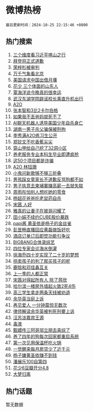 # 微博热榜

`最后更新时间：2024-10-25 22:15:46 +0800`

## 热门搜索

1. [三个维度看习近平喀山之行](https://m.weibo.cn/search?containerid=100103type%3D1%26t%3D10%26q%3D%23%E4%B8%89%E4%B8%AA%E7%BB%B4%E5%BA%A6%E7%9C%8B%E4%B9%A0%E8%BF%91%E5%B9%B3%E5%96%80%E5%B1%B1%E4%B9%8B%E8%A1%8C%23&stream_entry_id=51&isnewpage=1&extparam=seat%3D1%26c_type%3D51%26pos%3D0%26cate%3D10103%26q%3D%2523%25E4%25B8%2589%25E4%25B8%25AA%25E7%25BB%25B4%25E5%25BA%25A6%25E7%259C%258B%25E4%25B9%25A0%25E8%25BF%2591%25E5%25B9%25B3%25E5%2596%2580%25E5%25B1%25B1%25E4%25B9%258B%25E8%25A1%258C%2523%26dgr%3D0%26filter_type%3Drealtimehot%26stream_entry_id%3D51%26display_time%3D1729865745%26pre_seqid%3D17298657451170221670916)
1. [拜登将正式道歉](https://m.weibo.cn/search?containerid=100103type%3D1%26t%3D10%26q%3D%23%E6%8B%9C%E7%99%BB%E5%B0%86%E6%AD%A3%E5%BC%8F%E9%81%93%E6%AD%89%23&stream_entry_id=31&isnewpage=1&extparam=seat%3D1%26c_type%3D31%26pos%3D0%26cate%3D5001%26q%3D%2523%25E6%258B%259C%25E7%2599%25BB%25E5%25B0%2586%25E6%25AD%25A3%25E5%25BC%258F%25E9%2581%2593%25E6%25AD%2589%2523%26stream_entry_id%3D31%26realpos%3D1%26dgr%3D0%26band_rank%3D1%26lcate%3D5001%26filter_type%3Drealtimehot%26flag%3D1%26display_time%3D1729865745%26pre_seqid%3D17298657451170221670916)
1. [荣梓杉被审判](https://m.weibo.cn/search?containerid=100103type%3D1%26t%3D10%26q%3D%23%E8%8D%A3%E6%A2%93%E6%9D%89%E8%A2%AB%E5%AE%A1%E5%88%A4%23&stream_entry_id=31&isnewpage=1&extparam=seat%3D1%26c_type%3D31%26pos%3D1%26cate%3D5001%26q%3D%2523%25E8%258D%25A3%25E6%25A2%2593%25E6%259D%2589%25E8%25A2%25AB%25E5%25AE%25A1%25E5%2588%25A4%2523%26stream_entry_id%3D31%26realpos%3D2%26dgr%3D0%26band_rank%3D2%26lcate%3D5001%26filter_type%3Drealtimehot%26flag%3D1%26display_time%3D1729865745%26pre_seqid%3D17298657451170221670916)
1. [万千气象看北京](https://m.weibo.cn/search?containerid=100103type%3D1%26t%3D10%26q%3D%23%E4%B8%87%E5%8D%83%E6%B0%94%E8%B1%A1%E7%9C%8B%E5%8C%97%E4%BA%AC%23&stream_entry_id=31&isnewpage=1&extparam=seat%3D1%26c_type%3D31%26pos%3D2%26cate%3D5001%26q%3D%2523%25E4%25B8%2587%25E5%258D%2583%25E6%25B0%2594%25E8%25B1%25A1%25E7%259C%258B%25E5%258C%2597%25E4%25BA%25AC%2523%26stream_entry_id%3D31%26realpos%3D3%26dgr%3D0%26band_rank%3D3%26lcate%3D5001%26filter_type%3Drealtimehot%26flag%3D0%26display_time%3D1729865745%26pre_seqid%3D17298657451170221670916)
1. [美国请求中国出借月壤](https://m.weibo.cn/search?containerid=100103type%3D1%26t%3D10%26q%3D%23%E7%BE%8E%E5%9B%BD%E8%AF%B7%E6%B1%82%E4%B8%AD%E5%9B%BD%E5%87%BA%E5%80%9F%E6%9C%88%E5%A3%A4%23&stream_entry_id=31&isnewpage=1&extparam=seat%3D1%26c_type%3D31%26pos%3D3%26cate%3D5001%26q%3D%2523%25E7%25BE%258E%25E5%259B%25BD%25E8%25AF%25B7%25E6%25B1%2582%25E4%25B8%25AD%25E5%259B%25BD%25E5%2587%25BA%25E5%2580%259F%25E6%259C%2588%25E5%25A3%25A4%2523%26stream_entry_id%3D31%26realpos%3D4%26dgr%3D0%26band_rank%3D4%26lcate%3D5001%26filter_type%3Drealtimehot%26flag%3D2%26display_time%3D1729865745%26pre_seqid%3D17298657451170221670916)
1. [花少 三个体面的山东人](https://m.weibo.cn/search?containerid=100103type%3D1%26t%3D10%26q%3D%E8%8A%B1%E5%B0%91+%E4%B8%89%E4%B8%AA%E4%BD%93%E9%9D%A2%E7%9A%84%E5%B1%B1%E4%B8%9C%E4%BA%BA&stream_entry_id=31&isnewpage=1&extparam=seat%3D1%26c_type%3D31%26pos%3D4%26cate%3D5001%26q%3D%25E8%258A%25B1%25E5%25B0%2591%2520%25E4%25B8%2589%25E4%25B8%25AA%25E4%25BD%2593%25E9%259D%25A2%25E7%259A%2584%25E5%25B1%25B1%25E4%25B8%259C%25E4%25BA%25BA%26stream_entry_id%3D31%26realpos%3D5%26dgr%3D0%26band_rank%3D5%26lcate%3D5001%26filter_type%3Drealtimehot%26flag%3D2%26display_time%3D1729865745%26pre_seqid%3D17298657451170221670916)
1. [覃海洋说今晚真的很幸运](https://m.weibo.cn/search?containerid=100103type%3D1%26t%3D10%26q%3D%23%E8%A6%83%E6%B5%B7%E6%B4%8B%E8%AF%B4%E4%BB%8A%E6%99%9A%E7%9C%9F%E7%9A%84%E5%BE%88%E5%B9%B8%E8%BF%90%23&stream_entry_id=31&isnewpage=1&extparam=seat%3D1%26c_type%3D31%26pos%3D5%26cate%3D5001%26q%3D%2523%25E8%25A6%2583%25E6%25B5%25B7%25E6%25B4%258B%25E8%25AF%25B4%25E4%25BB%258A%25E6%2599%259A%25E7%259C%259F%25E7%259A%2584%25E5%25BE%2588%25E5%25B9%25B8%25E8%25BF%2590%2523%26stream_entry_id%3D31%26realpos%3D6%26dgr%3D0%26band_rank%3D6%26lcate%3D5001%26filter_type%3Drealtimehot%26flag%3D1%26display_time%3D1729865745%26pre_seqid%3D17298657451170221670916)
1. [武汉东湖学院辟谣校长乘直升机出行](https://m.weibo.cn/search?containerid=100103type%3D1%26t%3D10%26q%3D%23%E6%AD%A6%E6%B1%89%E4%B8%9C%E6%B9%96%E5%AD%A6%E9%99%A2%E8%BE%9F%E8%B0%A3%E6%A0%A1%E9%95%BF%E4%B9%98%E7%9B%B4%E5%8D%87%E6%9C%BA%E5%87%BA%E8%A1%8C%23&stream_entry_id=31&isnewpage=1&extparam=seat%3D1%26c_type%3D31%26pos%3D6%26band_rank%3D7%26lcate%3D5001%26is_ad_pos%3D1%26stream_entry_id%3D31%26adid%3D260868%26dgr%3D0%26q%3D%2523%25E6%25AD%25A6%25E6%25B1%2589%25E4%25B8%259C%25E6%25B9%2596%25E5%25AD%25A6%25E9%2599%25A2%25E8%25BE%259F%25E8%25B0%25A3%25E6%25A0%25A1%25E9%2595%25BF%25E4%25B9%2598%25E7%259B%25B4%25E5%258D%2587%25E6%259C%25BA%25E5%2587%25BA%25E8%25A1%258C%2523%26filter_type%3Drealtimehot%26cate%3D5001%26display_time%3D1729865745%26pre_seqid%3D17298657451170221670916)
1. [A2O](https://m.weibo.cn/search?containerid=100103type%3D1%26t%3D10%26q%3DA2O&stream_entry_id=31&isnewpage=1&extparam=seat%3D1%26c_type%3D31%26pos%3D7%26cate%3D5001%26q%3DA2O%26stream_entry_id%3D31%26realpos%3D7%26dgr%3D0%26band_rank%3D7%26lcate%3D5001%26filter_type%3Drealtimehot%26flag%3D1%26display_time%3D1729865745%26pre_seqid%3D17298657451170221670916)
1. [张本智和3比2卡尔伯格](https://m.weibo.cn/search?containerid=100103type%3D1%26t%3D10%26q%3D%23%E5%BC%A0%E6%9C%AC%E6%99%BA%E5%92%8C3%E6%AF%942%E5%8D%A1%E5%B0%94%E4%BC%AF%E6%A0%BC%23&stream_entry_id=31&isnewpage=1&extparam=seat%3D1%26c_type%3D31%26pos%3D8%26cate%3D5001%26q%3D%2523%25E5%25BC%25A0%25E6%259C%25AC%25E6%2599%25BA%25E5%2592%258C3%25E6%25AF%25942%25E5%258D%25A1%25E5%25B0%2594%25E4%25BC%25AF%25E6%25A0%25BC%2523%26stream_entry_id%3D31%26realpos%3D8%26dgr%3D0%26band_rank%3D8%26lcate%3D5001%26filter_type%3Drealtimehot%26flag%3D1%26display_time%3D1729865745%26pre_seqid%3D17298657451170221670916)
1. [如果我不丢爸妈就死不了](https://m.weibo.cn/search?containerid=100103type%3D1%26t%3D10%26q%3D%23%E5%A6%82%E6%9E%9C%E6%88%91%E4%B8%8D%E4%B8%A2%E7%88%B8%E5%A6%88%E5%B0%B1%E6%AD%BB%E4%B8%8D%E4%BA%86%23&stream_entry_id=31&isnewpage=1&extparam=seat%3D1%26c_type%3D31%26pos%3D9%26cate%3D5001%26q%3D%2523%25E5%25A6%2582%25E6%259E%259C%25E6%2588%2591%25E4%25B8%258D%25E4%25B8%25A2%25E7%2588%25B8%25E5%25A6%2588%25E5%25B0%25B1%25E6%25AD%25BB%25E4%25B8%258D%25E4%25BA%2586%2523%26stream_entry_id%3D31%26realpos%3D9%26dgr%3D0%26band_rank%3D9%26lcate%3D5001%26filter_type%3Drealtimehot%26flag%3D1%26display_time%3D1729865745%26pre_seqid%3D17298657451170221670916)
1. [AI聊天机器人诱导美国少年自杀身亡](https://m.weibo.cn/search?containerid=100103type%3D1%26t%3D10%26q%3D%23AI%E8%81%8A%E5%A4%A9%E6%9C%BA%E5%99%A8%E4%BA%BA%E8%AF%B1%E5%AF%BC%E7%BE%8E%E5%9B%BD%E5%B0%91%E5%B9%B4%E8%87%AA%E6%9D%80%E8%BA%AB%E4%BA%A1%23&stream_entry_id=31&isnewpage=1&extparam=seat%3D1%26c_type%3D31%26pos%3D10%26cate%3D5001%26q%3D%2523AI%25E8%2581%258A%25E5%25A4%25A9%25E6%259C%25BA%25E5%2599%25A8%25E4%25BA%25BA%25E8%25AF%25B1%25E5%25AF%25BC%25E7%25BE%258E%25E5%259B%25BD%25E5%25B0%2591%25E5%25B9%25B4%25E8%2587%25AA%25E6%259D%2580%25E8%25BA%25AB%25E4%25BA%25A1%2523%26stream_entry_id%3D31%26realpos%3D10%26dgr%3D0%26band_rank%3D10%26lcate%3D5001%26filter_type%3Drealtimehot%26flag%3D1%26display_time%3D1729865745%26pre_seqid%3D17298657451170221670916)
1. [湖南一男子杀父骗保被刑拘](https://m.weibo.cn/search?containerid=100103type%3D1%26t%3D10%26q%3D%23%E6%B9%96%E5%8D%97%E4%B8%80%E7%94%B7%E5%AD%90%E6%9D%80%E7%88%B6%E9%AA%97%E4%BF%9D%E8%A2%AB%E5%88%91%E6%8B%98%23&stream_entry_id=31&isnewpage=1&extparam=seat%3D1%26c_type%3D31%26pos%3D11%26cate%3D5001%26q%3D%2523%25E6%25B9%2596%25E5%258D%2597%25E4%25B8%2580%25E7%2594%25B7%25E5%25AD%2590%25E6%259D%2580%25E7%2588%25B6%25E9%25AA%2597%25E4%25BF%259D%25E8%25A2%25AB%25E5%2588%2591%25E6%258B%2598%2523%26stream_entry_id%3D31%26realpos%3D11%26dgr%3D0%26band_rank%3D11%26lcate%3D5001%26filter_type%3Drealtimehot%26flag%3D1%26display_time%3D1729865745%26pre_seqid%3D17298657451170221670916)
1. [李秀满A2O练习生公开](https://m.weibo.cn/search?containerid=100103type%3D1%26t%3D10%26q%3D%23%E6%9D%8E%E7%A7%80%E6%BB%A1A2O%E7%BB%83%E4%B9%A0%E7%94%9F%E5%85%AC%E5%BC%80%23&stream_entry_id=31&isnewpage=1&extparam=seat%3D1%26c_type%3D31%26pos%3D12%26cate%3D5001%26q%3D%2523%25E6%259D%258E%25E7%25A7%2580%25E6%25BB%25A1A2O%25E7%25BB%2583%25E4%25B9%25A0%25E7%2594%259F%25E5%2585%25AC%25E5%25BC%2580%2523%26stream_entry_id%3D31%26realpos%3D12%26dgr%3D0%26band_rank%3D12%26lcate%3D5001%26filter_type%3Drealtimehot%26flag%3D1%26display_time%3D1729865745%26pre_seqid%3D17298657451170221670916)
1. [郑钦文不吃香蕉尖尖](https://m.weibo.cn/search?containerid=100103type%3D1%26t%3D10%26q%3D%E9%83%91%E9%92%A6%E6%96%87%E4%B8%8D%E5%90%83%E9%A6%99%E8%95%89%E5%B0%96%E5%B0%96&stream_entry_id=31&isnewpage=1&extparam=seat%3D1%26c_type%3D31%26pos%3D13%26cate%3D5001%26q%3D%25E9%2583%2591%25E9%2592%25A6%25E6%2596%2587%25E4%25B8%258D%25E5%2590%2583%25E9%25A6%2599%25E8%2595%2589%25E5%25B0%2596%25E5%25B0%2596%26stream_entry_id%3D31%26realpos%3D13%26dgr%3D0%26band_rank%3D13%26lcate%3D5001%26filter_type%3Drealtimehot%26flag%3D0%26display_time%3D1729865745%26pre_seqid%3D17298657451170221670916)
1. [穿山甲给自己挖了32洞小区](https://m.weibo.cn/search?containerid=100103type%3D1%26t%3D10%26q%3D%23%E7%A9%BF%E5%B1%B1%E7%94%B2%E7%BB%99%E8%87%AA%E5%B7%B1%E6%8C%96%E4%BA%8632%E6%B4%9E%E5%B0%8F%E5%8C%BA%23&stream_entry_id=31&isnewpage=1&extparam=seat%3D1%26c_type%3D31%26pos%3D14%26cate%3D5001%26q%3D%2523%25E7%25A9%25BF%25E5%25B1%25B1%25E7%2594%25B2%25E7%25BB%2599%25E8%2587%25AA%25E5%25B7%25B1%25E6%258C%2596%25E4%25BA%258632%25E6%25B4%259E%25E5%25B0%258F%25E5%258C%25BA%2523%26stream_entry_id%3D31%26realpos%3D14%26dgr%3D0%26band_rank%3D14%26lcate%3D5001%26filter_type%3Drealtimehot%26flag%3D1%26display_time%3D1729865745%26pre_seqid%3D17298657451170221670916)
1. [养老服务专业本科生毕业即遭疯抢](https://m.weibo.cn/search?containerid=100103type%3D1%26t%3D10%26q%3D%23%E5%85%BB%E8%80%81%E6%9C%8D%E5%8A%A1%E4%B8%93%E4%B8%9A%E6%9C%AC%E7%A7%91%E7%94%9F%E6%AF%95%E4%B8%9A%E5%8D%B3%E9%81%AD%E7%96%AF%E6%8A%A2%23&stream_entry_id=31&isnewpage=1&extparam=seat%3D1%26c_type%3D31%26pos%3D15%26cate%3D5001%26q%3D%2523%25E5%2585%25BB%25E8%2580%2581%25E6%259C%258D%25E5%258A%25A1%25E4%25B8%2593%25E4%25B8%259A%25E6%259C%25AC%25E7%25A7%2591%25E7%2594%259F%25E6%25AF%2595%25E4%25B8%259A%25E5%258D%25B3%25E9%2581%25AD%25E7%2596%25AF%25E6%258A%25A2%2523%26stream_entry_id%3D31%26realpos%3D15%26dgr%3D0%26band_rank%3D15%26lcate%3D5001%26filter_type%3Drealtimehot%26flag%3D1%26display_time%3D1729865745%26pre_seqid%3D17298657451170221670916)
1. [这50个项目都是诈骗](https://m.weibo.cn/search?containerid=100103type%3D1%26t%3D10%26q%3D%23%E8%BF%9950%E4%B8%AA%E9%A1%B9%E7%9B%AE%E9%83%BD%E6%98%AF%E8%AF%88%E9%AA%97%23&stream_entry_id=31&isnewpage=1&extparam=seat%3D1%26c_type%3D31%26pos%3D16%26cate%3D5001%26q%3D%2523%25E8%25BF%259950%25E4%25B8%25AA%25E9%25A1%25B9%25E7%259B%25AE%25E9%2583%25BD%25E6%2598%25AF%25E8%25AF%2588%25E9%25AA%2597%2523%26stream_entry_id%3D31%26realpos%3D16%26dgr%3D0%26band_rank%3D16%26lcate%3D5001%26filter_type%3Drealtimehot%26flag%3D0%26display_time%3D1729865745%26pre_seqid%3D17298657451170221670916)
1. [A2O 林钰珊](https://m.weibo.cn/search?containerid=100103type%3D1%26t%3D10%26q%3DA2O+%E6%9E%97%E9%92%B0%E7%8F%8A&stream_entry_id=31&isnewpage=1&extparam=seat%3D1%26c_type%3D31%26pos%3D17%26cate%3D5001%26q%3DA2O%2520%25E6%259E%2597%25E9%2592%25B0%25E7%258F%258A%26stream_entry_id%3D31%26realpos%3D17%26dgr%3D0%26band_rank%3D17%26lcate%3D5001%26filter_type%3Drealtimehot%26flag%3D1%26display_time%3D1729865745%26pre_seqid%3D17298657451170221670916)
1. [小鬼问新歌够不够三折叠](https://m.weibo.cn/search?containerid=100103type%3D1%26t%3D10%26q%3D%E5%B0%8F%E9%AC%BC%E9%97%AE%E6%96%B0%E6%AD%8C%E5%A4%9F%E4%B8%8D%E5%A4%9F%E4%B8%89%E6%8A%98%E5%8F%A0&stream_entry_id=31&isnewpage=1&extparam=seat%3D1%26c_type%3D31%26pos%3D18%26cate%3D5001%26q%3D%25E5%25B0%258F%25E9%25AC%25BC%25E9%2597%25AE%25E6%2596%25B0%25E6%25AD%258C%25E5%25A4%259F%25E4%25B8%258D%25E5%25A4%259F%25E4%25B8%2589%25E6%258A%2598%25E5%258F%25A0%26stream_entry_id%3D31%26realpos%3D18%26dgr%3D0%26band_rank%3D18%26lcate%3D5001%26filter_type%3Drealtimehot%26flag%3D1%26display_time%3D1729865745%26pre_seqid%3D17298657451170221670916)
1. [男孩踩女童家长不道歉反骂狗都不如](https://m.weibo.cn/search?containerid=100103type%3D1%26t%3D10%26q%3D%23%E7%94%B7%E5%AD%A9%E8%B8%A9%E5%A5%B3%E7%AB%A5%E5%AE%B6%E9%95%BF%E4%B8%8D%E9%81%93%E6%AD%89%E5%8F%8D%E9%AA%82%E7%8B%97%E9%83%BD%E4%B8%8D%E5%A6%82%23&stream_entry_id=31&isnewpage=1&extparam=seat%3D1%26c_type%3D31%26pos%3D19%26cate%3D5001%26q%3D%2523%25E7%2594%25B7%25E5%25AD%25A9%25E8%25B8%25A9%25E5%25A5%25B3%25E7%25AB%25A5%25E5%25AE%25B6%25E9%2595%25BF%25E4%25B8%258D%25E9%2581%2593%25E6%25AD%2589%25E5%258F%258D%25E9%25AA%2582%25E7%258B%2597%25E9%2583%25BD%25E4%25B8%258D%25E5%25A6%2582%2523%26stream_entry_id%3D31%26realpos%3D19%26dgr%3D0%26band_rank%3D19%26lcate%3D5001%26filter_type%3Drealtimehot%26flag%3D0%26display_time%3D1729865745%26pre_seqid%3D17298657451170221670916)
1. [男子执意去柬埔寨赚高薪一去就失联](https://m.weibo.cn/search?containerid=100103type%3D1%26t%3D10%26q%3D%23%E7%94%B7%E5%AD%90%E6%89%A7%E6%84%8F%E5%8E%BB%E6%9F%AC%E5%9F%94%E5%AF%A8%E8%B5%9A%E9%AB%98%E8%96%AA%E4%B8%80%E5%8E%BB%E5%B0%B1%E5%A4%B1%E8%81%94%23&stream_entry_id=31&isnewpage=1&extparam=seat%3D1%26c_type%3D31%26pos%3D20%26cate%3D5001%26q%3D%2523%25E7%2594%25B7%25E5%25AD%2590%25E6%2589%25A7%25E6%2584%258F%25E5%258E%25BB%25E6%259F%25AC%25E5%259F%2594%25E5%25AF%25A8%25E8%25B5%259A%25E9%25AB%2598%25E8%2596%25AA%25E4%25B8%2580%25E5%258E%25BB%25E5%25B0%25B1%25E5%25A4%25B1%25E8%2581%2594%2523%26stream_entry_id%3D31%26realpos%3D20%26dgr%3D0%26band_rank%3D20%26lcate%3D5001%26filter_type%3Drealtimehot%26flag%3D1%26display_time%3D1729865745%26pre_seqid%3D17298657451170221670916)
1. [周雨彤怕别人想吃她的零食](https://m.weibo.cn/search?containerid=100103type%3D1%26t%3D10%26q%3D%23%E5%91%A8%E9%9B%A8%E5%BD%A4%E6%80%95%E5%88%AB%E4%BA%BA%E6%83%B3%E5%90%83%E5%A5%B9%E7%9A%84%E9%9B%B6%E9%A3%9F%23&stream_entry_id=31&isnewpage=1&extparam=seat%3D1%26c_type%3D31%26pos%3D21%26cate%3D5001%26q%3D%2523%25E5%2591%25A8%25E9%259B%25A8%25E5%25BD%25A4%25E6%2580%2595%25E5%2588%25AB%25E4%25BA%25BA%25E6%2583%25B3%25E5%2590%2583%25E5%25A5%25B9%25E7%259A%2584%25E9%259B%25B6%25E9%25A3%259F%2523%26stream_entry_id%3D31%26realpos%3D21%26dgr%3D0%26band_rank%3D21%26lcate%3D5001%26filter_type%3Drealtimehot%26flag%3D2%26display_time%3D1729865745%26pre_seqid%3D17298657451170221670916)
1. [杨妞花爸爸吃老鼠药自杀](https://m.weibo.cn/search?containerid=100103type%3D1%26t%3D10%26q%3D%23%E6%9D%A8%E5%A6%9E%E8%8A%B1%E7%88%B8%E7%88%B8%E5%90%83%E8%80%81%E9%BC%A0%E8%8D%AF%E8%87%AA%E6%9D%80%23&stream_entry_id=31&isnewpage=1&extparam=seat%3D1%26c_type%3D31%26pos%3D22%26cate%3D5001%26q%3D%2523%25E6%259D%25A8%25E5%25A6%259E%25E8%258A%25B1%25E7%2588%25B8%25E7%2588%25B8%25E5%2590%2583%25E8%2580%2581%25E9%25BC%25A0%25E8%258D%25AF%25E8%2587%25AA%25E6%259D%2580%2523%26stream_entry_id%3D31%26realpos%3D22%26dgr%3D0%26band_rank%3D22%26lcate%3D5001%26filter_type%3Drealtimehot%26flag%3D1%26display_time%3D1729865745%26pre_seqid%3D17298657451170221670916)
1. [宋茜 人好](https://m.weibo.cn/search?containerid=100103type%3D1%26t%3D10%26q%3D%E5%AE%8B%E8%8C%9C+%E4%BA%BA%E5%A5%BD&stream_entry_id=31&isnewpage=1&extparam=seat%3D1%26c_type%3D31%26pos%3D23%26cate%3D5001%26q%3D%25E5%25AE%258B%25E8%258C%259C%2520%25E4%25BA%25BA%25E5%25A5%25BD%26stream_entry_id%3D31%26realpos%3D23%26dgr%3D0%26band_rank%3D23%26lcate%3D5001%26filter_type%3Drealtimehot%26flag%3D0%26display_time%3D1729865745%26pre_seqid%3D17298657451170221670916)
1. [雅真的让妻子在披哥闪耀了](https://m.weibo.cn/search?containerid=100103type%3D1%26t%3D10%26q%3D%E9%9B%85%E7%9C%9F%E7%9A%84%E8%AE%A9%E5%A6%BB%E5%AD%90%E5%9C%A8%E6%8A%AB%E5%93%A5%E9%97%AA%E8%80%80%E4%BA%86&stream_entry_id=31&isnewpage=1&extparam=seat%3D1%26c_type%3D31%26pos%3D24%26cate%3D5001%26q%3D%25E9%259B%2585%25E7%259C%259F%25E7%259A%2584%25E8%25AE%25A9%25E5%25A6%25BB%25E5%25AD%2590%25E5%259C%25A8%25E6%258A%25AB%25E5%2593%25A5%25E9%2597%25AA%25E8%2580%2580%25E4%25BA%2586%26stream_entry_id%3D31%26realpos%3D24%26dgr%3D0%26band_rank%3D24%26lcate%3D5001%26filter_type%3Drealtimehot%26flag%3D1%26display_time%3D1729865745%26pre_seqid%3D17298657451170221670916)
1. [田小娟不续约CUBE股价暴跌](https://m.weibo.cn/search?containerid=100103type%3D1%26t%3D10%26q%3D%23%E7%94%B0%E5%B0%8F%E5%A8%9F%E4%B8%8D%E7%BB%AD%E7%BA%A6CUBE%E8%82%A1%E4%BB%B7%E6%9A%B4%E8%B7%8C%23&stream_entry_id=31&isnewpage=1&extparam=seat%3D1%26c_type%3D31%26pos%3D25%26cate%3D5001%26q%3D%2523%25E7%2594%25B0%25E5%25B0%258F%25E5%25A8%259F%25E4%25B8%258D%25E7%25BB%25AD%25E7%25BA%25A6CUBE%25E8%2582%25A1%25E4%25BB%25B7%25E6%259A%25B4%25E8%25B7%258C%2523%26stream_entry_id%3D31%26realpos%3D25%26dgr%3D0%26band_rank%3D25%26lcate%3D5001%26filter_type%3Drealtimehot%26flag%3D0%26display_time%3D1729865745%26pre_seqid%3D17298657451170221670916)
1. [papi酱 黄圣依是杨子的金丝雀](https://m.weibo.cn/search?containerid=100103type%3D1%26t%3D10%26q%3Dpapi%E9%85%B1+%E9%BB%84%E5%9C%A3%E4%BE%9D%E6%98%AF%E6%9D%A8%E5%AD%90%E7%9A%84%E9%87%91%E4%B8%9D%E9%9B%80&stream_entry_id=31&isnewpage=1&extparam=seat%3D1%26c_type%3D31%26pos%3D26%26cate%3D5001%26q%3Dpapi%25E9%2585%25B1%2520%25E9%25BB%2584%25E5%259C%25A3%25E4%25BE%259D%25E6%2598%25AF%25E6%259D%25A8%25E5%25AD%2590%25E7%259A%2584%25E9%2587%2591%25E4%25B8%259D%25E9%259B%2580%26stream_entry_id%3D31%26realpos%3D26%26dgr%3D0%26band_rank%3D26%26lcate%3D5001%26filter_type%3Drealtimehot%26flag%3D0%26display_time%3D1729865745%26pre_seqid%3D17298657451170221670916)
1. [彭昱畅直播回应黄磊做饭好吃](https://m.weibo.cn/search?containerid=100103type%3D1%26t%3D10%26q%3D%23%E5%BD%AD%E6%98%B1%E7%95%85%E7%9B%B4%E6%92%AD%E5%9B%9E%E5%BA%94%E9%BB%84%E7%A3%8A%E5%81%9A%E9%A5%AD%E5%A5%BD%E5%90%83%23&stream_entry_id=31&isnewpage=1&extparam=seat%3D1%26c_type%3D31%26pos%3D27%26cate%3D5001%26q%3D%2523%25E5%25BD%25AD%25E6%2598%25B1%25E7%2595%2585%25E7%259B%25B4%25E6%2592%25AD%25E5%259B%259E%25E5%25BA%2594%25E9%25BB%2584%25E7%25A3%258A%25E5%2581%259A%25E9%25A5%25AD%25E5%25A5%25BD%25E5%2590%2583%2523%26stream_entry_id%3D31%26realpos%3D27%26dgr%3D0%26band_rank%3D27%26lcate%3D5001%26filter_type%3Drealtimehot%26flag%3D0%26display_time%3D1729865745%26pre_seqid%3D17298657451170221670916)
1. [酒店订单订后即焚功能引争议](https://m.weibo.cn/search?containerid=100103type%3D1%26t%3D10%26q%3D%23%E9%85%92%E5%BA%97%E8%AE%A2%E5%8D%95%E8%AE%A2%E5%90%8E%E5%8D%B3%E7%84%9A%E5%8A%9F%E8%83%BD%E5%BC%95%E4%BA%89%E8%AE%AE%23&stream_entry_id=31&isnewpage=1&extparam=seat%3D1%26c_type%3D31%26pos%3D28%26cate%3D5001%26q%3D%2523%25E9%2585%2592%25E5%25BA%2597%25E8%25AE%25A2%25E5%258D%2595%25E8%25AE%25A2%25E5%2590%258E%25E5%258D%25B3%25E7%2584%259A%25E5%258A%259F%25E8%2583%25BD%25E5%25BC%2595%25E4%25BA%2589%25E8%25AE%25AE%2523%26stream_entry_id%3D31%26realpos%3D28%26dgr%3D0%26band_rank%3D28%26lcate%3D5001%26filter_type%3Drealtimehot%26flag%3D1%26display_time%3D1729865745%26pre_seqid%3D17298657451170221670916)
1. [BIGBANG合体录综艺](https://m.weibo.cn/search?containerid=100103type%3D1%26t%3D10%26q%3D%23BIGBANG%E5%90%88%E4%BD%93%E5%BD%95%E7%BB%BC%E8%89%BA%23&stream_entry_id=31&isnewpage=1&extparam=seat%3D1%26c_type%3D31%26pos%3D29%26cate%3D5001%26q%3D%2523BIGBANG%25E5%2590%2588%25E4%25BD%2593%25E5%25BD%2595%25E7%25BB%25BC%25E8%2589%25BA%2523%26stream_entry_id%3D31%26realpos%3D29%26dgr%3D0%26band_rank%3D29%26lcate%3D5001%26filter_type%3Drealtimehot%26flag%3D0%26display_time%3D1729865745%26pre_seqid%3D17298657451170221670916)
1. [四位专家会诊海水倒灌](https://m.weibo.cn/search?containerid=100103type%3D1%26t%3D10%26q%3D%23%E5%9B%9B%E4%BD%8D%E4%B8%93%E5%AE%B6%E4%BC%9A%E8%AF%8A%E6%B5%B7%E6%B0%B4%E5%80%92%E7%81%8C%23&stream_entry_id=31&isnewpage=1&extparam=seat%3D1%26c_type%3D31%26pos%3D30%26cate%3D5001%26q%3D%2523%25E5%259B%259B%25E4%25BD%258D%25E4%25B8%2593%25E5%25AE%25B6%25E4%25BC%259A%25E8%25AF%258A%25E6%25B5%25B7%25E6%25B0%25B4%25E5%2580%2592%25E7%2581%258C%2523%26stream_entry_id%3D31%26realpos%3D30%26dgr%3D0%26band_rank%3D30%26lcate%3D5001%26filter_type%3Drealtimehot%26flag%3D1%26display_time%3D1729865745%26pre_seqid%3D17298657451170221670916)
1. [徐海乔四十岁实现了二十岁的梦想](https://m.weibo.cn/search?containerid=100103type%3D1%26t%3D10%26q%3D%E5%BE%90%E6%B5%B7%E4%B9%94%E5%9B%9B%E5%8D%81%E5%B2%81%E5%AE%9E%E7%8E%B0%E4%BA%86%E4%BA%8C%E5%8D%81%E5%B2%81%E7%9A%84%E6%A2%A6%E6%83%B3&stream_entry_id=31&isnewpage=1&extparam=seat%3D1%26c_type%3D31%26pos%3D31%26cate%3D5001%26q%3D%25E5%25BE%2590%25E6%25B5%25B7%25E4%25B9%2594%25E5%259B%259B%25E5%258D%2581%25E5%25B2%2581%25E5%25AE%259E%25E7%258E%25B0%25E4%25BA%2586%25E4%25BA%258C%25E5%258D%2581%25E5%25B2%2581%25E7%259A%2584%25E6%25A2%25A6%25E6%2583%25B3%26stream_entry_id%3D31%26realpos%3D31%26dgr%3D0%26band_rank%3D31%26lcate%3D5001%26filter_type%3Drealtimehot%26flag%3D1%26display_time%3D1729865745%26pre_seqid%3D17298657451170221670916)
1. [拐卖孩子的判了那买孩子的呢](https://m.weibo.cn/search?containerid=100103type%3D1%26t%3D10%26q%3D%23%E6%8B%90%E5%8D%96%E5%AD%A9%E5%AD%90%E7%9A%84%E5%88%A4%E4%BA%86%E9%82%A3%E4%B9%B0%E5%AD%A9%E5%AD%90%E7%9A%84%E5%91%A2%23&stream_entry_id=31&isnewpage=1&extparam=seat%3D1%26c_type%3D31%26pos%3D32%26cate%3D5001%26q%3D%2523%25E6%258B%2590%25E5%258D%2596%25E5%25AD%25A9%25E5%25AD%2590%25E7%259A%2584%25E5%2588%25A4%25E4%25BA%2586%25E9%2582%25A3%25E4%25B9%25B0%25E5%25AD%25A9%25E5%25AD%2590%25E7%259A%2584%25E5%2591%25A2%2523%26stream_entry_id%3D31%26realpos%3D32%26dgr%3D0%26band_rank%3D32%26lcate%3D5001%26filter_type%3Drealtimehot%26flag%3D1%26display_time%3D1729865745%26pre_seqid%3D17298657451170221670916)
1. [鹿晗和邓佳鑫互关](https://m.weibo.cn/search?containerid=100103type%3D1%26t%3D10%26q%3D%23%E9%B9%BF%E6%99%97%E5%92%8C%E9%82%93%E4%BD%B3%E9%91%AB%E4%BA%92%E5%85%B3%23&stream_entry_id=31&isnewpage=1&extparam=seat%3D1%26c_type%3D31%26pos%3D33%26cate%3D5001%26q%3D%2523%25E9%25B9%25BF%25E6%2599%2597%25E5%2592%258C%25E9%2582%2593%25E4%25BD%25B3%25E9%2591%25AB%25E4%25BA%2592%25E5%2585%25B3%2523%26stream_entry_id%3D31%26realpos%3D33%26dgr%3D0%26band_rank%3D33%26lcate%3D5001%26filter_type%3Drealtimehot%26flag%3D0%26display_time%3D1729865745%26pre_seqid%3D17298657451170221670916)
1. [上一季的人都正常](https://m.weibo.cn/search?containerid=100103type%3D1%26t%3D10%26q%3D%E4%B8%8A%E4%B8%80%E5%AD%A3%E7%9A%84%E4%BA%BA%E9%83%BD%E6%AD%A3%E5%B8%B8&stream_entry_id=31&isnewpage=1&extparam=seat%3D1%26c_type%3D31%26pos%3D34%26cate%3D5001%26q%3D%25E4%25B8%258A%25E4%25B8%2580%25E5%25AD%25A3%25E7%259A%2584%25E4%25BA%25BA%25E9%2583%25BD%25E6%25AD%25A3%25E5%25B8%25B8%26stream_entry_id%3D31%26realpos%3D34%26dgr%3D0%26band_rank%3D34%26lcate%3D5001%26filter_type%3Drealtimehot%26flag%3D1%26display_time%3D1729865745%26pre_seqid%3D17298657451170221670916)
1. [宋茜对得起所有人 除了蒋欣](https://m.weibo.cn/search?containerid=100103type%3D1%26t%3D10%26q%3D%E5%AE%8B%E8%8C%9C%E5%AF%B9%E5%BE%97%E8%B5%B7%E6%89%80%E6%9C%89%E4%BA%BA+%E9%99%A4%E4%BA%86%E8%92%8B%E6%AC%A3&stream_entry_id=31&isnewpage=1&extparam=seat%3D1%26c_type%3D31%26pos%3D35%26cate%3D5001%26q%3D%25E5%25AE%258B%25E8%258C%259C%25E5%25AF%25B9%25E5%25BE%2597%25E8%25B5%25B7%25E6%2589%2580%25E6%259C%2589%25E4%25BA%25BA%2520%25E9%2599%25A4%25E4%25BA%2586%25E8%2592%258B%25E6%25AC%25A3%26stream_entry_id%3D31%26realpos%3D35%26dgr%3D0%26band_rank%3D35%26lcate%3D5001%26filter_type%3Drealtimehot%26flag%3D1%26display_time%3D1729865745%26pre_seqid%3D17298657451170221670916)
1. [哈尔滨一楼房外墙起火致2死4伤](https://m.weibo.cn/search?containerid=100103type%3D1%26t%3D10%26q%3D%23%E5%93%88%E5%B0%94%E6%BB%A8%E4%B8%80%E6%A5%BC%E6%88%BF%E5%A4%96%E5%A2%99%E8%B5%B7%E7%81%AB%E8%87%B42%E6%AD%BB4%E4%BC%A4%23&stream_entry_id=31&isnewpage=1&extparam=seat%3D1%26c_type%3D31%26pos%3D36%26cate%3D5001%26q%3D%2523%25E5%2593%2588%25E5%25B0%2594%25E6%25BB%25A8%25E4%25B8%2580%25E6%25A5%25BC%25E6%2588%25BF%25E5%25A4%2596%25E5%25A2%2599%25E8%25B5%25B7%25E7%2581%25AB%25E8%2587%25B42%25E6%25AD%25BB4%25E4%25BC%25A4%2523%26stream_entry_id%3D31%26realpos%3D36%26dgr%3D0%26band_rank%3D36%26lcate%3D5001%26filter_type%3Drealtimehot%26flag%3D1%26display_time%3D1729865745%26pre_seqid%3D17298657451170221670916)
1. [高三学生拿走两条天线被劝退](https://m.weibo.cn/search?containerid=100103type%3D1%26t%3D10%26q%3D%23%E9%AB%98%E4%B8%89%E5%AD%A6%E7%94%9F%E6%8B%BF%E8%B5%B0%E4%B8%A4%E6%9D%A1%E5%A4%A9%E7%BA%BF%E8%A2%AB%E5%8A%9D%E9%80%80%23&stream_entry_id=31&isnewpage=1&extparam=seat%3D1%26c_type%3D31%26pos%3D37%26cate%3D5001%26q%3D%2523%25E9%25AB%2598%25E4%25B8%2589%25E5%25AD%25A6%25E7%2594%259F%25E6%258B%25BF%25E8%25B5%25B0%25E4%25B8%25A4%25E6%259D%25A1%25E5%25A4%25A9%25E7%25BA%25BF%25E8%25A2%25AB%25E5%258A%259D%25E9%2580%2580%2523%26stream_entry_id%3D31%26realpos%3D37%26dgr%3D0%26band_rank%3D37%26lcate%3D5001%26filter_type%3Drealtimehot%26flag%3D0%26display_time%3D1729865745%26pre_seqid%3D17298657451170221670916)
1. [余华英当庭上诉](https://m.weibo.cn/search?containerid=100103type%3D1%26t%3D10%26q%3D%23%E4%BD%99%E5%8D%8E%E8%8B%B1%E5%BD%93%E5%BA%AD%E4%B8%8A%E8%AF%89%23&stream_entry_id=31&isnewpage=1&extparam=seat%3D1%26c_type%3D31%26pos%3D38%26cate%3D5001%26q%3D%2523%25E4%25BD%2599%25E5%258D%258E%25E8%258B%25B1%25E5%25BD%2593%25E5%25BA%25AD%25E4%25B8%258A%25E8%25AF%2589%2523%26stream_entry_id%3D31%26realpos%3D38%26dgr%3D0%26band_rank%3D38%26lcate%3D5001%26filter_type%3Drealtimehot%26flag%3D0%26display_time%3D1729865745%26pre_seqid%3D17298657451170221670916)
1. [再见爱人 一分钟震惊无数次](https://m.weibo.cn/search?containerid=100103type%3D1%26t%3D10%26q%3D%E5%86%8D%E8%A7%81%E7%88%B1%E4%BA%BA+%E4%B8%80%E5%88%86%E9%92%9F%E9%9C%87%E6%83%8A%E6%97%A0%E6%95%B0%E6%AC%A1&stream_entry_id=31&isnewpage=1&extparam=seat%3D1%26c_type%3D31%26pos%3D39%26cate%3D5001%26q%3D%25E5%2586%258D%25E8%25A7%2581%25E7%2588%25B1%25E4%25BA%25BA%2520%25E4%25B8%2580%25E5%2588%2586%25E9%2592%259F%25E9%259C%2587%25E6%2583%258A%25E6%2597%25A0%25E6%2595%25B0%25E6%25AC%25A1%26stream_entry_id%3D31%26realpos%3D39%26dgr%3D0%26band_rank%3D39%26lcate%3D5001%26filter_type%3Drealtimehot%26flag%3D0%26display_time%3D1729865745%26pre_seqid%3D17298657451170221670916)
1. [律师解读余华英被判死刑要上诉](https://m.weibo.cn/search?containerid=100103type%3D1%26t%3D10%26q%3D%23%E5%BE%8B%E5%B8%88%E8%A7%A3%E8%AF%BB%E4%BD%99%E5%8D%8E%E8%8B%B1%E8%A2%AB%E5%88%A4%E6%AD%BB%E5%88%91%E8%A6%81%E4%B8%8A%E8%AF%89%23&stream_entry_id=31&isnewpage=1&extparam=seat%3D1%26c_type%3D31%26pos%3D40%26cate%3D5001%26q%3D%2523%25E5%25BE%258B%25E5%25B8%2588%25E8%25A7%25A3%25E8%25AF%25BB%25E4%25BD%2599%25E5%258D%258E%25E8%258B%25B1%25E8%25A2%25AB%25E5%2588%25A4%25E6%25AD%25BB%25E5%2588%2591%25E8%25A6%2581%25E4%25B8%258A%25E8%25AF%2589%2523%26stream_entry_id%3D31%26realpos%3D40%26dgr%3D0%26band_rank%3D40%26lcate%3D5001%26filter_type%3Drealtimehot%26flag%3D0%26display_time%3D1729865745%26pre_seqid%3D17298657451170221670916)
1. [汪苏泷嘉宾王源](https://m.weibo.cn/search?containerid=100103type%3D1%26t%3D10%26q%3D%23%E6%B1%AA%E8%8B%8F%E6%B3%B7%E5%98%89%E5%AE%BE%E7%8E%8B%E6%BA%90%23&stream_entry_id=31&isnewpage=1&extparam=seat%3D1%26c_type%3D31%26pos%3D41%26cate%3D5001%26q%3D%2523%25E6%25B1%25AA%25E8%258B%258F%25E6%25B3%25B7%25E5%2598%2589%25E5%25AE%25BE%25E7%258E%258B%25E6%25BA%2590%2523%26stream_entry_id%3D31%26realpos%3D41%26dgr%3D0%26band_rank%3D41%26lcate%3D5001%26filter_type%3Drealtimehot%26flag%3D0%26display_time%3D1729865745%26pre_seqid%3D17298657451170221670916)
1. [毒液](https://m.weibo.cn/search?containerid=100103type%3D1%26t%3D10%26q%3D%E6%AF%92%E6%B6%B2&stream_entry_id=31&isnewpage=1&extparam=seat%3D1%26c_type%3D31%26pos%3D42%26cate%3D5001%26q%3D%25E6%25AF%2592%25E6%25B6%25B2%26stream_entry_id%3D31%26realpos%3D42%26dgr%3D0%26band_rank%3D42%26lcate%3D5001%26filter_type%3Drealtimehot%26flag%3D0%26display_time%3D1729865745%26pre_seqid%3D17298657451170221670916)
1. [甄嬛传三阿哥邬立朋去喜综了](https://m.weibo.cn/search?containerid=100103type%3D1%26t%3D10%26q%3D%E7%94%84%E5%AC%9B%E4%BC%A0%E4%B8%89%E9%98%BF%E5%93%A5%E9%82%AC%E7%AB%8B%E6%9C%8B%E5%8E%BB%E5%96%9C%E7%BB%BC%E4%BA%86&stream_entry_id=31&isnewpage=1&extparam=seat%3D1%26c_type%3D31%26pos%3D43%26cate%3D5001%26q%3D%25E7%2594%2584%25E5%25AC%259B%25E4%25BC%25A0%25E4%25B8%2589%25E9%2598%25BF%25E5%2593%25A5%25E9%2582%25AC%25E7%25AB%258B%25E6%259C%258B%25E5%258E%25BB%25E5%2596%259C%25E7%25BB%25BC%25E4%25BA%2586%26stream_entry_id%3D31%26realpos%3D43%26dgr%3D0%26band_rank%3D43%26lcate%3D5001%26filter_type%3Drealtimehot%26flag%3D1%26display_time%3D1729865745%26pre_seqid%3D17298657451170221670916)
1. [养了四年的狗每次回家都重启系统](https://m.weibo.cn/search?containerid=100103type%3D1%26t%3D10%26q%3D%E5%85%BB%E4%BA%86%E5%9B%9B%E5%B9%B4%E7%9A%84%E7%8B%97%E6%AF%8F%E6%AC%A1%E5%9B%9E%E5%AE%B6%E9%83%BD%E9%87%8D%E5%90%AF%E7%B3%BB%E7%BB%9F&stream_entry_id=31&isnewpage=1&extparam=seat%3D1%26c_type%3D31%26pos%3D44%26cate%3D5001%26q%3D%25E5%2585%25BB%25E4%25BA%2586%25E5%259B%259B%25E5%25B9%25B4%25E7%259A%2584%25E7%258B%2597%25E6%25AF%258F%25E6%25AC%25A1%25E5%259B%259E%25E5%25AE%25B6%25E9%2583%25BD%25E9%2587%258D%25E5%2590%25AF%25E7%25B3%25BB%25E7%25BB%259F%26stream_entry_id%3D31%26realpos%3D44%26dgr%3D0%26band_rank%3D44%26lcate%3D5001%26filter_type%3Drealtimehot%26flag%3D0%26display_time%3D1729865745%26pre_seqid%3D17298657451170221670916)
1. [第一次见用保温杯吃火锅](https://m.weibo.cn/search?containerid=100103type%3D1%26t%3D10%26q%3D%23%E7%AC%AC%E4%B8%80%E6%AC%A1%E8%A7%81%E7%94%A8%E4%BF%9D%E6%B8%A9%E6%9D%AF%E5%90%83%E7%81%AB%E9%94%85%23&stream_entry_id=31&isnewpage=1&extparam=seat%3D1%26c_type%3D31%26pos%3D45%26cate%3D5001%26q%3D%2523%25E7%25AC%25AC%25E4%25B8%2580%25E6%25AC%25A1%25E8%25A7%2581%25E7%2594%25A8%25E4%25BF%259D%25E6%25B8%25A9%25E6%259D%25AF%25E5%2590%2583%25E7%2581%25AB%25E9%2594%2585%2523%26stream_entry_id%3D31%26realpos%3D45%26dgr%3D0%26band_rank%3D45%26lcate%3D5001%26filter_type%3Drealtimehot%26flag%3D0%26display_time%3D1729865745%26pre_seqid%3D17298657451170221670916)
1. [一觉醒来每月房贷少了近千元](https://m.weibo.cn/search?containerid=100103type%3D1%26t%3D10%26q%3D%23%E4%B8%80%E8%A7%89%E9%86%92%E6%9D%A5%E6%AF%8F%E6%9C%88%E6%88%BF%E8%B4%B7%E5%B0%91%E4%BA%86%E8%BF%91%E5%8D%83%E5%85%83%23&stream_entry_id=31&isnewpage=1&extparam=seat%3D1%26c_type%3D31%26pos%3D46%26cate%3D5001%26q%3D%2523%25E4%25B8%2580%25E8%25A7%2589%25E9%2586%2592%25E6%259D%25A5%25E6%25AF%258F%25E6%259C%2588%25E6%2588%25BF%25E8%25B4%25B7%25E5%25B0%2591%25E4%25BA%2586%25E8%25BF%2591%25E5%258D%2583%25E5%2585%2583%2523%26stream_entry_id%3D31%26realpos%3D46%26dgr%3D0%26band_rank%3D46%26lcate%3D5001%26filter_type%3Drealtimehot%26flag%3D0%26display_time%3D1729865745%26pre_seqid%3D17298657451170221670916)
1. [杨子嫌黄圣依赚不到钱](https://m.weibo.cn/search?containerid=100103type%3D1%26t%3D10%26q%3D%23%E6%9D%A8%E5%AD%90%E5%AB%8C%E9%BB%84%E5%9C%A3%E4%BE%9D%E8%B5%9A%E4%B8%8D%E5%88%B0%E9%92%B1%23&stream_entry_id=31&isnewpage=1&extparam=seat%3D1%26c_type%3D31%26pos%3D47%26cate%3D5001%26q%3D%2523%25E6%259D%25A8%25E5%25AD%2590%25E5%25AB%258C%25E9%25BB%2584%25E5%259C%25A3%25E4%25BE%259D%25E8%25B5%259A%25E4%25B8%258D%25E5%2588%25B0%25E9%2592%25B1%2523%26stream_entry_id%3D31%26realpos%3D47%26dgr%3D0%26band_rank%3D47%26lcate%3D5001%26filter_type%3Drealtimehot%26flag%3D0%26display_time%3D1729865745%26pre_seqid%3D17298657451170221670916)
1. [潘展乐100自第四](https://m.weibo.cn/search?containerid=100103type%3D1%26t%3D10%26q%3D%23%E6%BD%98%E5%B1%95%E4%B9%90100%E8%87%AA%E7%AC%AC%E5%9B%9B%23&stream_entry_id=31&isnewpage=1&extparam=seat%3D1%26c_type%3D31%26pos%3D48%26cate%3D5001%26q%3D%2523%25E6%25BD%2598%25E5%25B1%2595%25E4%25B9%2590100%25E8%2587%25AA%25E7%25AC%25AC%25E5%259B%259B%2523%26stream_entry_id%3D31%26realpos%3D48%26dgr%3D0%26band_rank%3D48%26lcate%3D5001%26filter_type%3Drealtimehot%26flag%3D0%26display_time%3D1729865745%26pre_seqid%3D17298657451170221670916)
1. [花少6豆瓣开分4.8](https://m.weibo.cn/search?containerid=100103type%3D1%26t%3D10%26q%3D%23%E8%8A%B1%E5%B0%916%E8%B1%86%E7%93%A3%E5%BC%80%E5%88%864.8%23&stream_entry_id=31&isnewpage=1&extparam=seat%3D1%26c_type%3D31%26pos%3D49%26cate%3D5001%26q%3D%2523%25E8%258A%25B1%25E5%25B0%25916%25E8%25B1%2586%25E7%2593%25A3%25E5%25BC%2580%25E5%2588%25864.8%2523%26stream_entry_id%3D31%26realpos%3D49%26dgr%3D0%26band_rank%3D49%26lcate%3D5001%26filter_type%3Drealtimehot%26flag%3D0%26display_time%3D1729865745%26pre_seqid%3D17298657451170221670916)
1. [大梦归离](https://m.weibo.cn/search?containerid=100103type%3D1%26t%3D10%26q%3D%E5%A4%A7%E6%A2%A6%E5%BD%92%E7%A6%BB&stream_entry_id=31&isnewpage=1&extparam=seat%3D1%26c_type%3D31%26pos%3D50%26cate%3D5001%26q%3D%25E5%25A4%25A7%25E6%25A2%25A6%25E5%25BD%2592%25E7%25A6%25BB%26stream_entry_id%3D31%26realpos%3D50%26dgr%3D0%26band_rank%3D50%26lcate%3D5001%26filter_type%3Drealtimehot%26flag%3D0%26display_time%3D1729865745%26pre_seqid%3D17298657451170221670916)

## 热门话题

暂无数据
